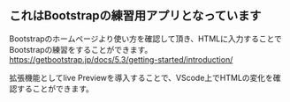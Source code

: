 ## これはBootstrapの練習用アプリとなっています

Bootstrapのホームページより使い方を確認して頂き、HTMLに入力することでBootstrapの練習をすることができます。
https://getbootstrap.jp/docs/5.3/getting-started/introduction/

拡張機能としてlive Previewを導入することで、VScode上でHTMLの変化を確認することができます。
